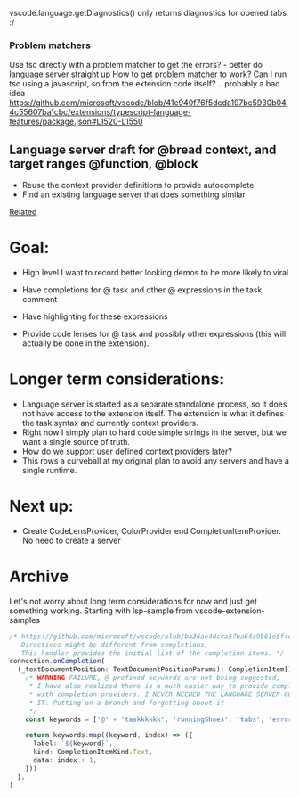 vscode.language.getDiagnostics() only returns diagnostics for opened tabs :/

### Problem matchers

Use tsc directly with a problem matcher to get the errors? - better do language server straight up
How to get problem matcher to work?
Can I run tsc using a javascript, so from the extension code itself? .. probably a bad idea
<https://github.com/microsoft/vscode/blob/41e940f76f5deda197bc5930b044c55607ba1cbc/extensions/typescript-language-features/package.json#L1520-L1550>



## Language server draft for @bread context, and target ranges @function, @block

- Reuse the context provider definitions to provide autocomplete
- Find an existing language server that does something similar


[Related](/docs/features/context-simple.md)

# Goal:
- High level I want to record better looking demos to be more likely to viral

- Have completions for @ task and other @ expressions in the task comment
- Have highlighting for these expressions
- Provide code lenses for @ task and possibly other expressions (this will actually be done in the extension).

# Longer term considerations:
- Language server is started as a separate standalone process, so it does not have access to the extension itself. The extension is what it defines the task syntax and currently context providers. 
- Right now I simply plan to hard code simple strings in the server, but we want a single source of truth.
- How do we support user defined context providers later? 
- This rows a curveball at my original plan to avoid any servers and have a single runtime.

# Next up:
- Create CodeLensProvider, ColorProvider end CompletionItemProvider. No need to create a server

# Archive

Let's not worry about long term considerations for now and just get something working. 
Starting with lsp-sample from vscode-extension-samples

```ts
/* https://github.com/microsoft/vscode/blob/ba36ae4dcca57ba64a9b61e5f4eca88b6e0bc4db/extensions/typescript-language-features/src/languageFeatures/directiveCommentCompletions.ts#L20
   Directives might be different from completions, 
   This handler provides the initial list of the completion items. */
connection.onCompletion(
  (_textDocumentPosition: TextDocumentPositionParams): CompletionItem[] => {
    /* WARNING FAILURE, @ prefixed keywords are not being suggested,
     * I have also realized there is a much easier way to provide completions
     * with completion providers. I NEVER NEEDED THE LANGUAGE SERVER GODDAMN
     * IT. Putting on a branch and forgetting about it
     */
    const keywords = ['@' + 'taskkkkkk', 'runningShoes', 'tabs', 'errors']

    return keywords.map((keyword, index) => ({
      label: `${keyword}`,
      kind: CompletionItemKind.Text,
      data: index + 1,
    }))
  },
)
```